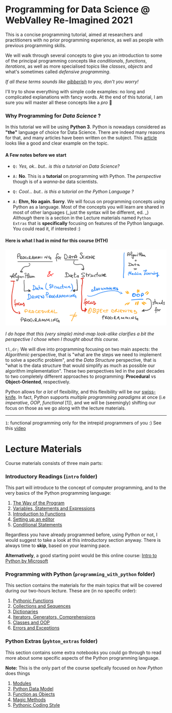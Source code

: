 # Programming for Data Science @ WebValley Re-Imagined 2021

This is a concise programming tutorial, aimed at researchers and practitioners with no prior programming experience, as well as people with previous programming skills. 

We will walk through several concepts to give you an introduction to some of the principal programming concepts like _conditionals_, _functions_, _iterations_, as well as more specialised topics like _classes_, _objects_ and what's sometimes called _defensive programming_.

_If all these terms sounds like [gibberish](https://en.wikipedia.org/wiki/Gibberish) to you, don't you worry!_ 

 I'll try to show everything with simple code examples: no long and complicated explanations with fancy words. At the end of this tutorial, I am sure you will master all these concepts like a _pro_ 🙌

### Why Programming for _Data Science_ ?

In this tutorial we will be using **Python 3**. Python is nowadays considered as **"the"** language of choice for Data Science. 
There are indeed many reasons for that, and many articles have been written on the subject. 
This [article](https://analyticsindiamag.com/heres-why-python-continues-to-be-the-language-of-choice-for-data-scientists/) looks like a good and clear example on the topic.

#### A Few notes before we start

* `Q:` _Yes, ok.. but.. is this a tutorial on Data Science?_
* `A:` **No**. This is a **tutorial** on programming with Python. The _perspective_ though is of a _wanna-be_ data scientists.

* `Q:` _Cool... but.. is this a tutorial on the Python Language ?_
* `A:` **Ehm, No again. Sorry**. 
We will focus on programming concepts _using_ Python as a language. Most of the concepts you will learn are shared in most of other languages (_just the syntax will be different, ed. _) _Although_ there is a section in the Lecture materials named `Python Extras` that is **specifically** focusing on features of the Python language. You could read it, if interested :)

#### Here is what I had in mind for this course (HTH)

![lecture sketch](./images/lectures_sketch.png)

_I do hope that this (very simple) mind-map look-alike clarifies a bit the perspective I chose when I thought about this course._

`tl,dr;` We will dive into programming focusing on two main aspects: the _Algorithmic_ perspective, that is "what are the steps we need to implement to solve a specific problem", and the _Data Structure_ perspective, that is "what is the data structure that would simplify as much as possible our algorithm implementation". These two perspectives led in the past decades to two completely different approaches to programming: **Procedural** vs **Object-Oriented**, respectively.

Python allows for _a lot_ of flexibility, and this flexibility will be our [swiss-knife](https://www.ctotech.io/blog/python/why-python3-insights-in-the-swiss-army-knife-of-coding/). In fact, Python supports _multiple programming paradigms_ at once (i.e _imperative_, _OOP_, _functional_ [1]), and we will be (seemingly) shifting our focus on those as we go along with the lecture materials.

---

`1`: functional programming only for the intrepid programmers of you :) See this [video](https://www.youtube.com/watch?v=ThS4juptJjQ)



# Lecture Materials

Course materials consists of three main parts:

### Introductory Readings (`intro` folder)

This part will introduce to the concept of computer programming, and to the 
very basics of the Python programming language:

1. [The Way of the Program](intro/1-the-way-of-the-program.html)
2. [Variables, Statements and Expressions](intro/2-variables-statements-expressions.html)
3. [Introduction to Functions](intro/3-intro-functions.html)
4. [Setting up an editor](intro/4-setup-editor.html)
5. [Conditional Statements](basics/5-conditionals.html)

Regardless you have already programmed before, using Python or not,  I would suggest to take a look at this introductory section anyway. There is always time to **skip**, based on your learning pace.

**Alternatively**, a good starting point would be this online course: [Intro to Python by Microsoft](https://docs.microsoft.com/en-us/learn/modules/intro-to-python/)

### Programming with Python (`programming_with_python` folder)
This section contains the materials for the main topics that will be covered during our two-hours lecture. These are (in no specific order):

1. [Pythonic Functions](programmin_with_python/functions.ipynb)
2. [Collections and Sequences](programmin_with_python/collections.ipynb)
3. [Dictionaries](programmin_with_python/dictionaries.ipynb)
4. [Iterators, Generators, Comprehensions](programmin_with_python/iterators.ipynb)
5. [Classes and OOP](programmin_with_python/classes.ipynb)
6. [Errors and Exceptions](programming_with_python/exceptions.ipynb)

###  Python Extras (`pyhton_extras` folder)
This section contains some extra notebooks you could go through to read more about some specific aspects of the Python programming language. 

**Note:** This is the only part of the course spefically focused on _how Python_ does things

1. [Modules](python_extras/modules.ipynb)
2. [Python Data Model](python_extras/data-model.ipynb)
3. [Function as Objects](python_extras/functions-objects.ipynb)
4. [Magic Methods](python_extras/magic.ipynb)
5. [ Pythonic Coding Style](python_extras/pep8.ipynb)